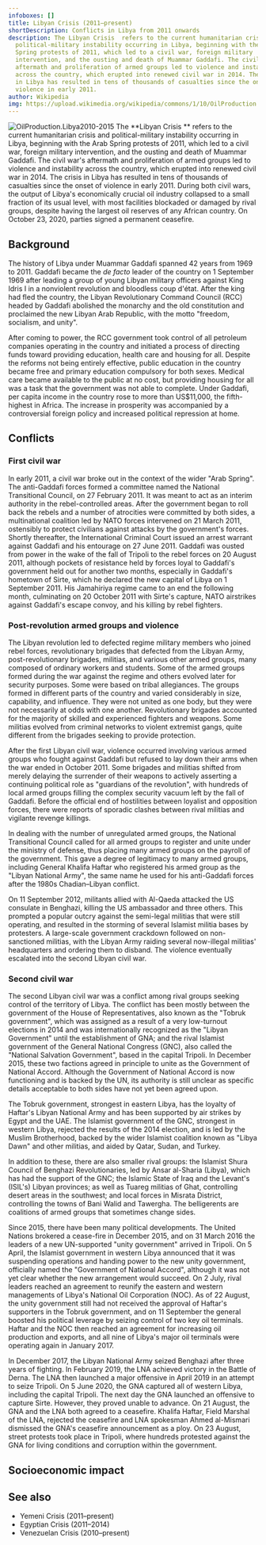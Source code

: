```yaml
---
infoboxes: []
title: Libyan Crisis (2011–present)
shortDescription: Conflicts in Libya from 2011 onwards
description: The Libyan Crisis  refers to the current humanitarian crisis  and
  political-military instability occurring in Libya, beginning with the Arab
  Spring protests of 2011, which led to a civil war, foreign military
  intervention, and the ousting and death of Muammar Gaddafi. The civil war's
  aftermath and proliferation of armed groups led to violence and instability
  across the country, which erupted into renewed civil war in 2014. The crisis
  in Libya has resulted in tens of thousands of casualties since the onset of
  violence in early 2011.
author: Wikipedia
img: https://upload.wikimedia.org/wikipedia/commons/1/10/OilProduction.Libya2010-2015.png
---
```


![OilProduction.Libya2010-2015](https://wikipedia.org/wiki/Special:Redirect/file/OilProduction.Libya2010-2015.png?)
The **Libyan Crisis ** refers to the current humanitarian crisis  and political-military instability occurring in Libya, beginning with the Arab Spring protests of 2011, which led to a civil war, foreign military intervention, and the ousting and death of Muammar Gaddafi. The civil war's aftermath and proliferation of armed groups led to violence and instability across the country, which erupted into renewed civil war in 2014. The crisis in Libya has resulted in tens of thousands of casualties since the onset of violence in early 2011. During both civil wars, the output of Libya's economically crucial oil industry collapsed to a small fraction of its usual level, with most facilities blockaded or damaged by rival groups, despite having the largest oil reserves of any African country. On October 23, 2020, parties signed a permanent ceasefire.



## Background
The history of Libya under Muammar Gaddafi spanned 42 years from 1969 to 2011. Gaddafi became the *de facto* leader of the country on 1 September 1969 after leading a group of young Libyan military officers against King Idris I in a nonviolent revolution and bloodless coup d'état. After the king had fled the country, the Libyan Revolutionary Command Council (RCC) headed by Gaddafi abolished the monarchy and the old constitution and proclaimed the new Libyan Arab Republic, with the motto "freedom, socialism, and unity".

After coming to power, the RCC government took control of all petroleum companies operating in the country and initiated a process of directing funds toward providing education, health care and housing for all. Despite the reforms not being entirely effective, public education in the country became free and primary education compulsory for both sexes. Medical care became available to the public at no cost, but providing housing for all was a task that the government was not able to complete. Under Gaddafi, per capita income in the country rose to more than US$11,000, the fifth-highest in Africa. The increase in prosperity was accompanied by a controversial foreign policy and increased political repression at home.

## Conflicts


### First civil war
In early 2011, a civil war broke out in the context of the wider "Arab Spring". The anti-Gaddafi forces formed a committee named the National Transitional Council, on 27 February 2011. It was meant to act as an interim authority in the rebel-controlled areas. After the government began to roll back the rebels and a number of atrocities were committed by both sides,    a multinational coalition led by NATO forces intervened on 21 March 2011, ostensibly to protect civilians against attacks by the government's forces. Shortly thereafter, the International Criminal Court issued an arrest warrant against Gaddafi and his entourage on 27 June 2011. Gaddafi was ousted from power in the wake of the fall of Tripoli to the rebel forces on 20 August 2011, although pockets of resistance held by forces loyal to Gaddafi's government held out for another two months, especially in Gaddafi's hometown of Sirte, which he declared the new capital of Libya on 1 September 2011. His Jamahiriya regime came to an end the following month, culminating on 20 October 2011 with Sirte's capture, NATO airstrikes against Gaddafi's escape convoy, and his killing by rebel fighters.

### Post-revolution armed groups and violence
The Libyan revolution led to defected regime military members who joined rebel forces, revolutionary brigades that defected from the Libyan Army, post-revolutionary brigades, militias, and various other armed groups, many composed of ordinary workers and students. Some of the armed groups formed during the war against the regime and others evolved later for security purposes. Some were based on tribal allegiances. The groups formed in different parts of the country and varied considerably in size, capability, and influence. They were not united as one body, but they were not necessarily at odds with one another. Revolutionary brigades accounted for the majority of skilled and experienced fighters and weapons. Some militias evolved from criminal networks to violent extremist gangs, quite different from the brigades seeking to provide protection.

After the first Libyan civil war, violence occurred involving various armed groups who fought against Gaddafi but refused to lay down their arms when the war ended in October 2011. Some brigades and militias shifted from merely delaying the surrender of their weapons to actively asserting a continuing political role as "guardians of the revolution", with hundreds of local armed groups filling the complex security vacuum left by the fall of Gaddafi. Before the official end of hostilities between loyalist and opposition forces, there were reports of sporadic clashes between rival militias and vigilante revenge killings.

In dealing with the number of unregulated armed groups, the National Transitional Council called for all armed groups to register and unite under the ministry of defense, thus placing many armed groups on the payroll of the government. This gave a degree of legitimacy to many armed groups, including General Khalifa Haftar who registered his armed group as the "Libyan National Army", the same name he used for his anti-Gaddafi forces after the 1980s Chadian–Libyan conflict.

On 11 September 2012, militants allied with Al-Qaeda attacked the US consulate in Benghazi, killing the US ambassador and three others. This prompted a popular outcry against the semi-legal militias that were still operating, and resulted in the storming of several Islamist militia bases by protesters. A large-scale government crackdown followed on non-sanctioned militias, with the Libyan Army raiding several now-illegal militias' headquarters and ordering them to disband. The violence eventually escalated into the second Libyan civil war.

### Second civil war
The second Libyan civil war was a conflict among rival groups seeking control of the territory of Libya. The conflict has been mostly between the government of the House of Representatives, also known as the "Tobruk government", which was assigned as a result of a very low-turnout elections in 2014 and was internationally recognized as the "Libyan Government" until the establishment of GNA; and the rival Islamist government of the General National Congress (GNC), also called the "National Salvation Government", based in the capital Tripoli. In December 2015, these two factions agreed in principle to unite as the Government of National Accord. Although the Government of National Accord is now functioning and is backed by the UN, its authority is still unclear as specific details acceptable to both sides have not yet been agreed upon.

The Tobruk government, strongest in eastern Libya, has the loyalty of Haftar's Libyan National Army and has been supported by air strikes by Egypt and the UAE. The Islamist government of the GNC, strongest in western Libya, rejected the results of the 2014 election, and is led by the Muslim Brotherhood, backed by the wider Islamist coalition known as "Libya Dawn" and other militias, and aided by Qatar, Sudan, and Turkey.

In addition to these, there are also smaller rival groups: the Islamist Shura Council of Benghazi Revolutionaries, led by Ansar al-Sharia (Libya), which has had the support of the GNC; the Islamic State of Iraq and the Levant's (ISIL's) Libyan provinces; as well as Tuareg militias of Ghat, controlling desert areas in the southwest; and local forces in Misrata District, controlling the towns of Bani Walid and Tawergha. The belligerents are coalitions of armed groups that sometimes change sides.

Since 2015, there have been many political developments. The United Nations brokered a cease-fire in December 2015, and on 31 March 2016 the leaders of a new UN-supported "unity government" arrived in Tripoli. On 5 April, the Islamist government in western Libya announced that it was suspending operations and handing power to the new unity government, officially named the "Government of National Accord", although it was not yet clear whether the new arrangement would succeed. On 2 July, rival leaders reached an agreement to reunify the eastern and western managements of Libya's National Oil Corporation (NOC). As of 22 August, the unity government still had not received the approval of Haftar's supporters in the Tobruk government, and on 11 September the general boosted his political leverage by seizing control of two key oil terminals. Haftar and the NOC then reached an agreement for increasing oil production and exports, and all nine of Libya's major oil terminals were operating again in January 2017.

In December 2017, the Libyan National Army seized Benghazi after three years of fighting. In February 2019, the LNA achieved victory in the Battle of Derna. The LNA then launched a major offensive in April 2019 in an attempt to seize Tripoli. On 5 June 2020, the GNA captured all of western Libya, including the capital Tripoli. The next day the GNA launched an offensive to capture Sirte. However, they proved unable to advance. On 21 August, the GNA and the LNA both agreed to a ceasefire. Khalifa Haftar, Field Marshal of the LNA, rejected the ceasefire and LNA spokesman Ahmed al-Mismari dismissed the GNA's ceasefire announcement as a ploy. On 23 August, street protests took place in Tripoli, where hundreds protested against the GNA for living conditions and corruption within the government.

## Socioeconomic impact


## See also
 * Yemeni Crisis (2011–present)
 * Egyptian Crisis (2011–2014)
 * Venezuelan Crisis (2010–present)



